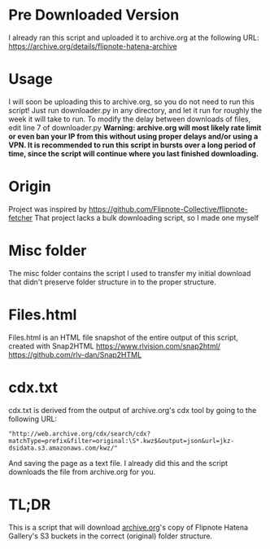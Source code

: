 # Pre Downloaded Version
I already ran this script and uploaded it to archive.org at the following URL:
https://archive.org/details/flipnote-hatena-archive
# Usage
I will soon be uploading this to archive.org, so you do not need to run this script!
Just run downloader.py in any directory, and let it run for roughly the week it will take to run.
To modify the delay between downloads of files, edit line 7 of downloader.py
**Warning: archive.org will most likely rate limit or even ban your IP from this without using proper delays and/or using a VPN. It is recommended to run this script in bursts over a long period of time, since the script will continue where you last finished downloading.**
# Origin
Project was inspired by https://github.com/Flipnote-Collective/flipnote-fetcher
That project lacks a bulk downloading script, so I made one myself
# Misc folder
The misc folder contains the script I used to transfer my initial download that didn't preserve folder structure in to the proper structure. 
# Files.html
Files.html is an HTML file snapshot of the entire output of this script, created with Snap2HTML
https://www.rlvision.com/snap2html/
https://github.com/rlv-dan/Snap2HTML
# cdx.txt
cdx.txt is derived from the output of archive.org's cdx tool by going to the following URL:

    "http://web.archive.org/cdx/search/cdx?matchType=prefix&filter=original:\S*.kwz$&output=json&url=jkz-dsidata.s3.amazonaws.com/kwz/"
And saving the page as a text file. I already did this and the script downloads the file from archive.org for you.
# TL;DR
This is a script that will download [archive.org](https://www.archive.org)'s copy of Flipnote Hatena Gallery's S3 buckets in the correct (original) folder structure.  
